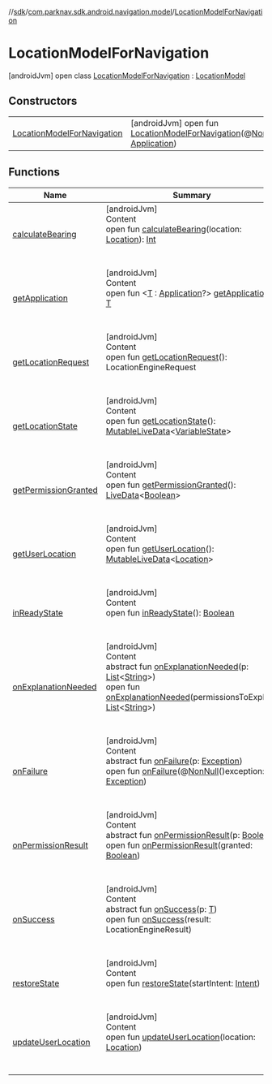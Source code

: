 //[sdk](../../../index.md)/[com.parknav.sdk.android.navigation.model](../index.md)/[LocationModelForNavigation](index.md)



# LocationModelForNavigation  
 [androidJvm] open class [LocationModelForNavigation](index.md) : [LocationModel](../-location-model/index.md)   


## Constructors  
  
| | |
|---|---|
| <a name="com.parknav.sdk.android.navigation.model/LocationModelForNavigation/LocationModelForNavigation/#android.app.Application/PointingToDeclaration/"></a>[LocationModelForNavigation](-location-model-for-navigation.md)| <a name="com.parknav.sdk.android.navigation.model/LocationModelForNavigation/LocationModelForNavigation/#android.app.Application/PointingToDeclaration/"></a> [androidJvm] open fun [LocationModelForNavigation](-location-model-for-navigation.md)(@[NonNull](https://developer.android.com/reference/kotlin/androidx/annotation/NonNull.html)()application: [Application](https://developer.android.com/reference/kotlin/android/app/Application.html))   <br>|


## Functions  
  
|  Name |  Summary | 
|---|---|
| <a name="com.parknav.sdk.android.navigation.model/LocationModel/calculateBearing/#android.location.Location/PointingToDeclaration/"></a>[calculateBearing](../-location-model/calculate-bearing.md)| <a name="com.parknav.sdk.android.navigation.model/LocationModel/calculateBearing/#android.location.Location/PointingToDeclaration/"></a>[androidJvm]  <br>Content  <br>open fun [calculateBearing](../-location-model/calculate-bearing.md)(location: [Location](https://developer.android.com/reference/kotlin/android/location/Location.html)): [Int](https://kotlinlang.org/api/latest/jvm/stdlib/kotlin/-int/index.html)  <br><br><br>|
| <a name="androidx.lifecycle/AndroidViewModel/getApplication/#/PointingToDeclaration/"></a>[getApplication](../-accurate-location-model/index.md#1696759283%2FFunctions%2F462465411)| <a name="androidx.lifecycle/AndroidViewModel/getApplication/#/PointingToDeclaration/"></a>[androidJvm]  <br>Content  <br>open fun <[T](../-accurate-location-model/index.md#1696759283%2FFunctions%2F462465411) : [Application](https://developer.android.com/reference/kotlin/android/app/Application.html)?> [getApplication](../-accurate-location-model/index.md#1696759283%2FFunctions%2F462465411)(): [T](https://developer.android.com/reference/kotlin/androidx/lifecycle/ViewModel.html#settagifabsent)  <br><br><br>|
| <a name="com.parknav.sdk.android.navigation.model/LocationModel/getLocationRequest/#/PointingToDeclaration/"></a>[getLocationRequest](../-location-model/get-location-request.md)| <a name="com.parknav.sdk.android.navigation.model/LocationModel/getLocationRequest/#/PointingToDeclaration/"></a>[androidJvm]  <br>Content  <br>open fun [getLocationRequest](../-location-model/get-location-request.md)(): LocationEngineRequest  <br><br><br>|
| <a name="com.parknav.sdk.android.navigation.model/LocationModel/getLocationState/#/PointingToDeclaration/"></a>[getLocationState](../-accurate-location-model/index.md#-20195311%2FFunctions%2F462465411)| <a name="com.parknav.sdk.android.navigation.model/LocationModel/getLocationState/#/PointingToDeclaration/"></a>[androidJvm]  <br>Content  <br>open fun [getLocationState](../-accurate-location-model/index.md#-20195311%2FFunctions%2F462465411)(): [MutableLiveData](https://developer.android.com/reference/kotlin/androidx/lifecycle/MutableLiveData.html)<[VariableState](../-variable-state/index.md)>  <br><br><br>|
| <a name="com.parknav.sdk.android.navigation.model/LocationModel/getPermissionGranted/#/PointingToDeclaration/"></a>[getPermissionGranted](../-accurate-location-model/index.md#-1056965119%2FFunctions%2F462465411)| <a name="com.parknav.sdk.android.navigation.model/LocationModel/getPermissionGranted/#/PointingToDeclaration/"></a>[androidJvm]  <br>Content  <br>open fun [getPermissionGranted](../-accurate-location-model/index.md#-1056965119%2FFunctions%2F462465411)(): [LiveData](https://developer.android.com/reference/kotlin/androidx/lifecycle/LiveData.html)<[Boolean](https://developer.android.com/reference/kotlin/java/lang/Boolean.html)>  <br><br><br>|
| <a name="com.parknav.sdk.android.navigation.model/LocationModel/getUserLocation/#/PointingToDeclaration/"></a>[getUserLocation](../-location-model/get-user-location.md)| <a name="com.parknav.sdk.android.navigation.model/LocationModel/getUserLocation/#/PointingToDeclaration/"></a>[androidJvm]  <br>Content  <br>open fun [getUserLocation](../-location-model/get-user-location.md)(): [MutableLiveData](https://developer.android.com/reference/kotlin/androidx/lifecycle/MutableLiveData.html)<[Location](https://developer.android.com/reference/kotlin/android/location/Location.html)>  <br><br><br>|
| <a name="com.parknav.sdk.android.navigation.model/LocationModel/inReadyState/#/PointingToDeclaration/"></a>[inReadyState](../-location-model/in-ready-state.md)| <a name="com.parknav.sdk.android.navigation.model/LocationModel/inReadyState/#/PointingToDeclaration/"></a>[androidJvm]  <br>Content  <br>open fun [inReadyState](../-location-model/in-ready-state.md)(): [Boolean](https://kotlinlang.org/api/latest/jvm/stdlib/kotlin/-boolean/index.html)  <br><br><br>|
| <a name="com.mapbox.android.core.permissions/PermissionsListener/onExplanationNeeded/#java.util.List<java.lang.String>/PointingToDeclaration/"></a>[onExplanationNeeded](../-accurate-location-model/index.md#-1974505229%2FFunctions%2F462465411)| <a name="com.mapbox.android.core.permissions/PermissionsListener/onExplanationNeeded/#java.util.List<java.lang.String>/PointingToDeclaration/"></a>[androidJvm]  <br>Content  <br>abstract fun [onExplanationNeeded](../-accurate-location-model/index.md#-1974505229%2FFunctions%2F462465411)(p: [List](https://developer.android.com/reference/kotlin/java/util/List.html)<[String](https://developer.android.com/reference/kotlin/java/lang/String.html)>)  <br>open fun [onExplanationNeeded](../-location-model/on-explanation-needed.md)(permissionsToExplain: [List](https://developer.android.com/reference/kotlin/java/util/List.html)<[String](https://developer.android.com/reference/kotlin/java/lang/String.html)>)  <br><br><br>|
| <a name="com.mapbox.android.core.location/LocationEngineCallback/onFailure/#java.lang.Exception/PointingToDeclaration/"></a>[onFailure](../-accurate-location-model/index.md#-909249954%2FFunctions%2F462465411)| <a name="com.mapbox.android.core.location/LocationEngineCallback/onFailure/#java.lang.Exception/PointingToDeclaration/"></a>[androidJvm]  <br>Content  <br>abstract fun [onFailure](../-accurate-location-model/index.md#-909249954%2FFunctions%2F462465411)(p: [Exception](https://developer.android.com/reference/kotlin/java/lang/Exception.html))  <br>open fun [onFailure](../-location-model/on-failure.md)(@[NonNull](https://developer.android.com/reference/kotlin/androidx/annotation/NonNull.html)()exception: [Exception](https://developer.android.com/reference/kotlin/java/lang/Exception.html))  <br><br><br>|
| <a name="com.mapbox.android.core.permissions/PermissionsListener/onPermissionResult/#boolean/PointingToDeclaration/"></a>[onPermissionResult](../-accurate-location-model/index.md#672581864%2FFunctions%2F462465411)| <a name="com.mapbox.android.core.permissions/PermissionsListener/onPermissionResult/#boolean/PointingToDeclaration/"></a>[androidJvm]  <br>Content  <br>abstract fun [onPermissionResult](../-accurate-location-model/index.md#672581864%2FFunctions%2F462465411)(p: [Boolean](https://kotlinlang.org/api/latest/jvm/stdlib/kotlin/-boolean/index.html))  <br>open fun [onPermissionResult](../-location-model/on-permission-result.md)(granted: [Boolean](https://kotlinlang.org/api/latest/jvm/stdlib/kotlin/-boolean/index.html))  <br><br><br>|
| <a name="com.mapbox.android.core.location/LocationEngineCallback/onSuccess/#T/PointingToDeclaration/"></a>[onSuccess](../-accurate-location-model/index.md#-2131236194%2FFunctions%2F462465411)| <a name="com.mapbox.android.core.location/LocationEngineCallback/onSuccess/#T/PointingToDeclaration/"></a>[androidJvm]  <br>Content  <br>abstract fun [onSuccess](../-accurate-location-model/index.md#-2131236194%2FFunctions%2F462465411)(p: [T](https://developer.android.com/reference/kotlin/androidx/lifecycle/ViewModel.html#settagifabsent))  <br>open fun [onSuccess](../-location-model/on-success.md)(result: LocationEngineResult)  <br><br><br>|
| <a name="com.parknav.sdk.android.navigation.model/LocationModel/restoreState/#android.content.Intent/PointingToDeclaration/"></a>[restoreState](../-location-model/restore-state.md)| <a name="com.parknav.sdk.android.navigation.model/LocationModel/restoreState/#android.content.Intent/PointingToDeclaration/"></a>[androidJvm]  <br>Content  <br>open fun [restoreState](../-location-model/restore-state.md)(startIntent: [Intent](https://developer.android.com/reference/kotlin/android/content/Intent.html))  <br><br><br>|
| <a name="com.parknav.sdk.android.navigation.model/LocationModelForNavigation/updateUserLocation/#android.location.Location/PointingToDeclaration/"></a>[updateUserLocation](update-user-location.md)| <a name="com.parknav.sdk.android.navigation.model/LocationModelForNavigation/updateUserLocation/#android.location.Location/PointingToDeclaration/"></a>[androidJvm]  <br>Content  <br>open fun [updateUserLocation](update-user-location.md)(location: [Location](https://developer.android.com/reference/kotlin/android/location/Location.html))  <br><br><br>|

